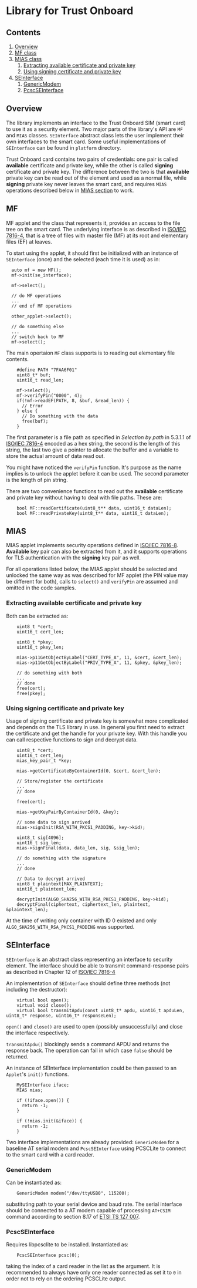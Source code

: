# Library for Trust Onboard 

## Contents
1. [Overview](#overview)
1. [MF class](#mf)
1. [MIAS class](#mias)
    1. [Extracting available certificate and private key](#extracting-available-certificate-and-private-key)
    1. [Using signing certificate and private key](#using-signing-certificate-and-private-key)
1. [SEInterface](#seinterface)
    1. [GenericModem](#genericmodem)
    1. [PcscSEInterface](#pcscseinterface)

## Overview

The library implements an interface to the Trust Onboard SIM (smart card) to use it as a security element. Two major parts of the library's API are `MF` and `MIAS` classes. `SEInterface` abstract class lets the user implement their own interfaces to the smart card. Some useful implementations of `SEInterface` can be found in `platform` directory.

Trust Onboard card contains two pairs of credentials: one pair is called **available** certificate and private key, while the other is called **signing** certificate and private key. The difference between the two is that **available** private key can be read out of the element and used as a normal file, while **signing** private key never leaves the smart card, and requires `MIAS` operations described below in [MIAS section](#MIAS) to work.

## MF
MF applet and the class that represents it, provides an access to the file tree on the smart card. The underlying interface is as described in [ISO/IEC 7816-4](https://www.iso.org/standard/54550.html), that is a tree of files with master file (MF) at its root and elementary files (EF) at leaves.

To start using the applet, it should first be initialized with an instance of `SEInterface` (once) and the selected (each time it is used) as in:

```
  auto mf = new MF();
  mf->init(se_interface);

  mf->select();

  // do MF operations
  ...
  // end of MF operations

  other_applet->select();

  // do something else
  ...
  // switch back to MF
  mf->select();
```

The main opertaion `MF` class supports is to reading out elementary file contents.

```
    #define PATH "7FAA6F01"
    uint8_t* buf;
    uint16_t read_len;

    mf->select();
    mf->verifyPin("0000", 4);
    if(!mf->readEF(PATH, 8, &buf, &read_len)) {
      // Error
    } else {
      // Do something with the data
      free(buf);
    }
```

The first parameter is a file path as specified in *Selection by path* in 5.3.1.1 of [ISO/IEC 7816-4](https://www.iso.org/standard/54550.html) encoded as a hex string, the second is the length of this string, the last two give a pointer to allocate the buffer and a variable to store the actual amount of data read out.

You might have noticed the `verifyPin` function. It's purpose as the name implies is to unlock the applet before it can be used. The second parameter is the length of pin string.

There are two convenience functions to read out the **available** certificate and private key without having to deal with file paths. These are:

```
    bool MF::readCertificate(uint8_t** data, uint16_t dataLen);
    bool MF::readPrivateKey(uint8_t** data, uint16_t dataLen);
```

## MIAS
MIAS applet implements security operations defined in [ISO/IEC 7816-8](https://www.iso.org/standard/66092.html). **Available** key pair can also be extracted from it, and it supports operations for TLS authentication with the **signing** key pair as well.

For all operations listed below, the MIAS applet should be selected and unlocked the same way as was described for MF applet (the PIN value may be different for both), calls to `select()` and `verifyPin` are assumed and omitted in the code samples.

### Extracting available certificate and private key
Both can be extracted as:

```
    uint8_t *cert;
    uint16_t cert_len;

    uint8_t *pkey;
    uint16_t pkey_len;

    mias->p11GetObjectByLabel("CERT_TYPE_A", 11, &cert, &cert_len);
    mias->p11GetObjectByLabel("PRIV_TYPE_A", 11, &pkey, &pkey_len);

    // do something with both
    ...
    // done
    free(cert);
    free(pkey);
```

### Using signing certificate and private key
Usage of signing certificate and private key is somewhat more complicated and depends on the TLS library in use. In general you first need to extract the certificate and get the handle for your private key. With this handle you can call respective functions to sign and decrypt data.

```
    uint8_t *cert;
    uint16_t cert_len;
    mias_key_pair_t *key;

    mias->getCertificateByContainerId(0, &cert, &cert_len);

    // Store/register the certificate
    ...
    // done

    free(cert);

    mias->getKeyPairByContainerId(0, &key);

    // some data to sign arrived
    mias->signInit(RSA_WITH_PKCS1_PADDING, key->kid);

    uint8_t sig[4096];
    uint16_t sig_len;
    mias->signFinal(data, data_len, sig, &sig_len);

    // do something with the signature
    ...
    // done

    // Data to decrypt arrived
    uint8_t plaintext[MAX_PLAINTEXT];
    uint16_t plaintext_len;

    decryptInit(ALGO_SHA256_WITH_RSA_PKCS1_PADDING, key->kid);
    decryptFinal(ciphertext, ciphertext_len, plaintext, &plaintext_len);
``` 

At the time of writing only container with ID 0 existed and only `ALGO_SHA256_WITH_RSA_PKCS1_PADDING` was supported.

## SEInterface
`SEInterface` is an abstract class representing an interface to security element. The interface should be able to transmit command-response pairs as described in Chapter 12 of [ISO/IEC 7816-4](https://www.iso.org/standard/38770.html)

An implementation of `SEInterface` should define three methods (not including the destructor):

```
    virtual bool open();
    virtual void close();
    virtual bool transmitApdu(const uint8_t* apdu, uint16_t apduLen, uint8_t* response, uint16_t* responseLen);
```

`open()` and `close()` are used to open (possibly unsuccessfully) and close the interface respectively.

`transmitApdu()` blockingly sends a command APDU and returns the response back. The operation can fail in which case `false` should be returned.

An instance of SEInterface implementation could be then passed to an `Applet`'s `init()` functions.

```
    MySEInterface iface;
    MIAS mias;

    if (!iface.open()) {
      return -1;
    }

    if (!mias.init(&iface)) {
      return -1;
    }
```

Two interface implementations are already provided: `GenericModem` for a baseline AT serial modem and `PcscSEInterface` using PCSCLite to connect to the smart card with a card reader.

### GenericModem

Can be instantiated as:

```
    GenericModem modem("/dev/ttyUSB0", 115200);
```

substituting path to your serial device and baud rate. The serial interface should be connected to a AT modem capable of processing `AT+CSIM` command according to section 8.17 of [ETSI TS 127 007](https://www.etsi.org/deliver/etsi_ts/127000_127099/127007/13.04.00_60/ts_127007v130400p.pdf).

### PcscSEInterface

Requires libpcsclite to be installed. Instantiated as:

```
    PcscSEInterface pcsc(0);
```

taking the index of a card reader in the list as the argument. It is recommended to always have only one reader connected as set it to `0` in order not to rely on the ordering PCSCLite output.
